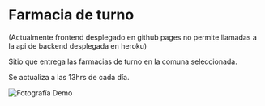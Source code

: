 # Farmacia de turno

(Actualmente frontend desplegado en github pages no permite llamadas a la api de backend desplegada en heroku)

Sitio que entrega las farmacias de turno en la comuna seleccionada.

Se actualiza a las 13hrs de cada día.

![Fotografía Demo](https://user-images.githubusercontent.com/49490747/94363726-ab125100-009a-11eb-87c1-9985ba6c7bdd.png)

